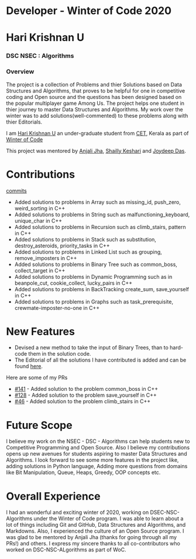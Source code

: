 # Developer - Winter of Code 2020

# Hari Krishnan U

### DSC NSEC : Algorithms

### Overview

The project is a collection of Problems and thier Solutions based on Data Structures and Algorithms, that proves to be helpful for one in competitive coding and Open source and the
questions has been designed based on the popular multiplayer game Among Us. The project helps one student in thier journey to master Data Structures and Algorithms. My work over
the winter was to add solutions(well-commented) to these problems along with thier Editorials.

I am [Hari Krishnan U](https://github.com/Harikrishnan6336) an under-graduate student from [CET](https://www.cet.ac.in/), Kerala as part of [Winter of Code](https://winterofcode.com/)

This project was mentored by [Anjali Jha](https://github.com/anjali1903), [Shailly Keshari](https://github.com/shaillykeshari) and [Joydeep Das](https://github.com/OverLordAct).

# Contributions

[commits](https://github.com/dscnsec/DSC-NSEC-Algorithms/commits?author=Harikrishnan6336)

- Added solutions to problems in Array such as missing_id, push_zero, weird_sorting in C++
- Added solutions to problems in String such as malfunctioning_keyboard, unique_char in C++
- Added solutions to problems in Recursion such as climb_stairs, pattern in C++
- Added solutions to problems in Stack such as substitution, destroy_asteroids, priority_tasks in C++
- Added solutions to problems in Linked List such as grouping, remove_imposters in C++
- Added solutions to problems in Binary Tree such as common_boss, collect_target in C++
- Added solutions to problems in Dynamic Programming such as in beanpole_cut, cookie_collect, lucky_pairs in C++
- Added solutions to problems in BackTracking create_sum, save_yourself in C++
- Added solutions to problems in Graphs such as task_prerequisite, crewmate-imposter-no-one in C++

# New Features

- Devised a new method to take the input of Binary Trees, than to hard-code them in the solution code.
- The Editorial of all the solutions I have contributed is added and can be found [here](https://github.com/dscnsec/DSC-NSEC-Algorithms/tree/master/Documentation/Hari%20Krishnan).

Here are some of my PRs

- [#141](https://github.com/dscnsec/DSC-NSEC-Algorithms/pull/141) - Added solution to the problem common_boss in C++
- [#128](https://github.com/dscnsec/DSC-NSEC-Algorithms/pull/128) - Added solution to the problem save_yourself in C++
- [#46](https://github.com/dscnsec/DSC-NSEC-Algorithms/pull/46) - Added solution to the problem climb_stairs in C++

# Future Scope

I believe my work on the NSEC - DSC - Algorithms can help students new to Competitive Programming and Open Source. Also I believe my contributions opens up new avenues for students
aspiring to master Data Structures and Algorithms. I look forward to see some more features in the project like, adding solutions in Python language, Adding more questions from
domains like Bit Manipulation, Queue, Heaps, Greedy, OOP concepts etc.

# Overall Experience

I had an wonderful and exciting winter of 2020, working on DSEC-NSC-Algorithms under the Winter of Code program. I was able to learn about a lot of things including Git and
GitHub, Data Structures and Algorithms, and Markdowns. Also, I experienced the culture of an Open Source program. I was glad to be mentored by Anjali Jha (thanks for going through all my PRs!) and others. I express my sincere thanks to
all co-contributors who worked on DSC-NSC-ALgorithms as part of WoC.
